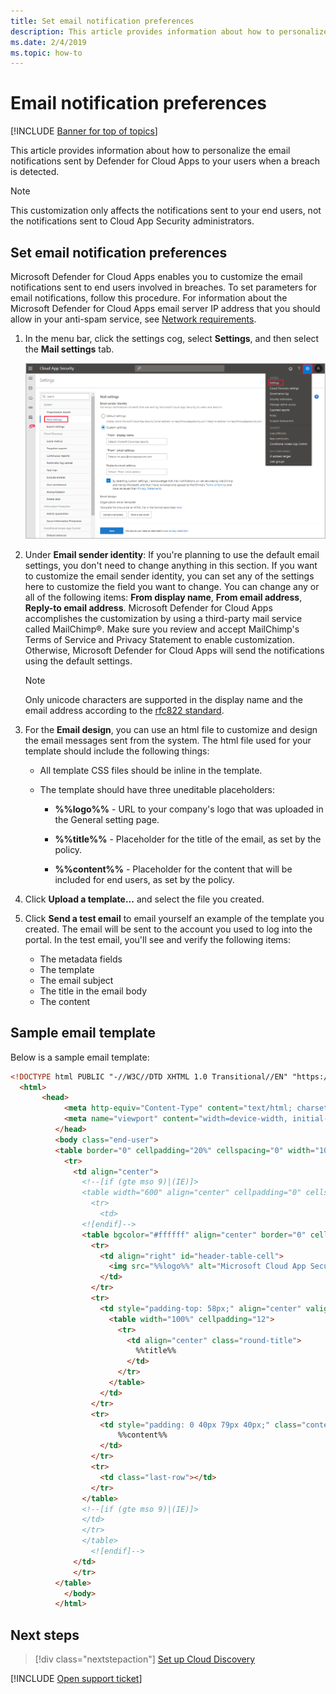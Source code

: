 ```yaml
---
title: Set email notification preferences 
description: This article provides information about how to personalize the email notifications sent by Defender for Cloud Apps.
ms.date: 2/4/2019
ms.topic: how-to
---
```

# Email notification preferences

[!INCLUDE [Banner for top of topics](includes/banner.md)]

This article provides information about how to personalize the email notifications sent by Defender for Cloud Apps to your users when a breach is detected.

> [!NOTE]
> This customization only affects the notifications sent to your end users, not the notifications sent to Cloud App Security administrators.

## <a name="mailsettings"></a> Set email notification preferences

 Microsoft Defender for Cloud Apps enables you to customize the email notifications sent to end users involved in breaches. To set parameters for email notifications, follow this procedure. For information about the Microsoft Defender for Cloud Apps email server IP address that you should allow in your anti-spam service, see [Network requirements](network-requirements.md).

1. In the menu bar, click the settings cog, select **Settings**, and then select the **Mail settings** tab.

    ![mail settings.](media/mail-settings-config.png)

2. Under **Email sender identity**: If you're planning to use the default email settings, you don't need to change anything in this section. If you want to customize the email sender identity, you can set any of the settings here to customize the field you want to change. You can change any or all of the following items: **From display name**, **From email address**, **Reply-to email address**. Microsoft Defender for Cloud Apps accomplishes the customization by using a third-party mail service called MailChimp&reg;. Make sure you review and accept MailChimp's Terms of Service and Privacy Statement to enable customization. Otherwise, Microsoft Defender for Cloud Apps will send the notifications using the default settings.

    > [!NOTE]
    > Only unicode characters are supported in the display name and the email address according to the [rfc822 standard](https://www.rfc-editor.org/rfc/rfc822.txt).

3. For the **Email design**, you can use an html file to customize and design the email messages sent from the system. The html file used for your template should include the following things:

    - All template CSS files should be inline in the template.

    - The template should have three uneditable placeholders:

        - **%%logo%%** - URL to your company's logo that was uploaded in the General setting page.

        - **%%title%%** - Placeholder for the title of the email, as set by the policy.

        - **%%content%%** - Placeholder for the content that will be included for end users, as set by the policy.

4. Click **Upload a template...** and select the file you created.

5. Click **Send a test email** to email yourself an example of the template you created. The email will be sent to the account you used to log into the portal. In the test email, you'll see and verify the following items:
    - The metadata fields
    - The template
    - The email subject
    - The title in the email body
    - The content

## Sample email template

Below is a sample email template:

```html
<!DOCTYPE html PUBLIC "-//W3C//DTD XHTML 1.0 Transitional//EN" "https://www.w3.org/TR/xhtml1/DTD/xhtml1-transitional.dtd">
  <html>
       <head>
            <meta http-equiv="Content-Type" content="text/html; charset=UTF-8"/>
            <meta name="viewport" content="width=device-width, initial-scale=1.0"/>
          </head>
          <body class="end-user">
          <table border="0" cellpadding="20%" cellspacing="0" width="100%" id="background-table">
            <tr>
              <td align="center">
                <!--[if (gte mso 9)|(IE)]>
                <table width="600" align="center" cellpadding="0" cellspacing="0" border="0">
                  <tr>
                    <td>
                <![endif]-->
                <table bgcolor="#ffffff" align="center" border="0" cellpadding="0" cellspacing="0" style="padding-bottom: 40px;" id="container-table">
                  <tr>
                    <td align="right" id="header-table-cell">
                      <img src="%%logo%%" alt="Microsoft Cloud App Security" id="org-logo" />
                    </td>
                  </tr>
                  <tr>
                    <td style="padding-top: 58px;" align="center" valign="top">
                      <table width="100%" cellpadding="12">
                        <tr>
                          <td align="center" class="round-title">
                            %%title%%
                          </td>
                        </tr>
                      </table>
                    </td>
                  </tr>
                  <tr>
                    <td style="padding: 0 40px 79px 40px;" class="content-table-cell" align="left" valign="top">
                        %%content%%
                    </td>
                  </tr>
                  <tr>
                    <td class="last-row"></td>
                  </tr>
                </table>
                <!--[if (gte mso 9)|(IE)]>
                </td>
                </tr>
                </table>
                  <![endif]-->
              </td>
              </tr>
          </table>
            </body>
          </html>
```

## Next steps

> [!div class="nextstepaction"]
> [Set up Cloud Discovery](set-up-cloud-discovery.md)

[!INCLUDE [Open support ticket](includes/support.md)]
